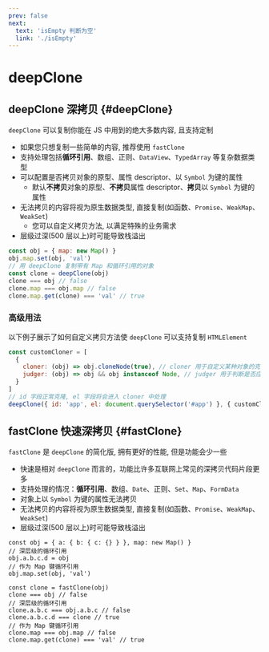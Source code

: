 ```yaml
---
prev: false
next:
  text: 'isEmpty 判断为空'
  link: './isEmpty'
---
```


# deepClone

## deepClone 深拷贝 {#deepClone}

`deepClone` 可以复制你能在 JS 中用到的绝大多数内容, 且支持定制

- 如果您只想复制一些简单的内容, 推荐使用 `fastClone`
- 支持处理包括**循环引用**、数组、正则、`DataView`、`TypedArray` 等复杂数据类型
- 可以配置是否拷贝对象的原型、属性 descriptor、以 `Symbol` 为键的属性
  - 默认**不拷贝**对象的原型、**不拷贝**属性 descriptor、**拷贝**以 `Symbol` 为键的属性
- 无法拷贝的内容将视为原生数据类型, 直接复制(如函数、`Promise`、`WeakMap`、`WeakSet`)
  - 您可以自定义拷贝方法, 以满足特殊的业务需求
- 层级过深(500 层以上)时可能导致栈溢出

```js
const obj = { map: new Map() }
obj.map.set(obj, 'val')
// 用 deepClone 复制带有 Map 和循环引用的对象
const clone = deepClone(obj)
clone === obj // false
clone.map === obj.map // false
clone.map.get(clone) === 'val' // true
```

### 高级用法

以下例子展示了如何自定义拷贝方法使 `deepClone` 可以支持复制 `HTMLElement`

```js
const customCloner = [
  {
    cloner: (obj) => obj.cloneNode(true), // cloner 用于自定义某种对象的克隆方法
    judger: (obj) => obj && obj instanceof Node, // judger 用于判断是否应该调用自定义 cloner
  }
]
// id 字段正常克隆, el 字段将会进入 cloner 中处理
deepClone({ id: 'app', el: document.querySelector('#app') }, { customCloner })
```

## fastClone 快速深拷贝 {#fastClone}

`fastClone` 是 `deepClone` 的简化版, 拥有更好的性能, 但是功能会少一些

- 快速是相对 `deepClone` 而言的，功能比许多互联网上常见的深拷贝代码片段更多
- 支持处理的情况：**循环引用**、数组、`Date`、正则、`Set`、`Map`、`FormData`
- 对象上以 `Symbol` 为键的属性无法拷贝
- 无法拷贝的内容将视为原生数据类型, 直接复制(如函数、`Promise`、`WeakMap`、`WeakSet`)
- 层级过深(500 层以上)时可能导致栈溢出

```JS
const obj = { a: { b: { c: {} } }, map: new Map() }
// 深层级的循环引用
obj.a.b.c.d = obj
// 作为 Map 键循环引用
obj.map.set(obj, 'val')

const clone = fastClone(obj)
clone === obj // false
// 深层级的循环引用
clone.a.b.c === obj.a.b.c // false
clone.a.b.c.d === clone // true
// 作为 Map 键循环引用
clone.map === obj.map // false
clone.map.get(clone) === 'val' // true
```
